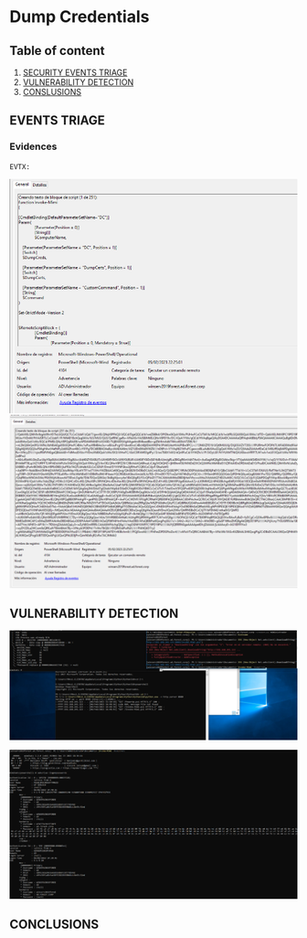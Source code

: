 # Dump Credentials

## Table of content

  1. [SECURITY EVENTS TRIAGE](#events-triage)
  2. [VULNERABILITY DETECTION](#vulnerability-detection)  
  3. [CONSLUSIONS](#conclusions)



## EVENTS TRIAGE

### Evidences

```
EVTX:

```

![fileless output](resources/Fileless_mimikatz_1.png)
![fileless output](resources/Fileless_mimikatz_251.png)

## VULNERABILITY DETECTION

![fileless output](resources/Invoke-Mimi_fileless.png)

![fileless output](resources/Dump.png)

## CONCLUSIONS

